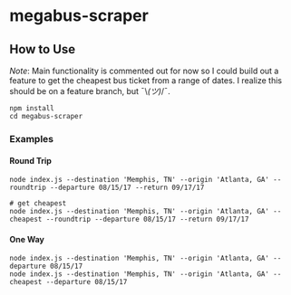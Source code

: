 # megabus-scraper
## How to Use ##
*Note*: Main functionality is commented out for now so I could build out a feature to get the cheapest bus ticket from a range of dates. I realize this should be on a feature branch, but ¯\\_(ツ)_/¯.

```
npm install
cd megabus-scraper
```

### Examples ###
#### Round Trip ####
```
node index.js --destination 'Memphis, TN' --origin 'Atlanta, GA' --roundtrip --departure 08/15/17 --return 09/17/17

# get cheapest
node index.js --destination 'Memphis, TN' --origin 'Atlanta, GA' --cheapest --roundtrip --departure 08/15/17 --return 09/17/17
```

#### One Way ####
```
node index.js --destination 'Memphis, TN' --origin 'Atlanta, GA' --departure 08/15/17
node index.js --destination 'Memphis, TN' --origin 'Atlanta, GA' --cheapest --departure 08/15/17
```
